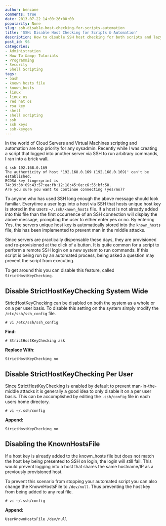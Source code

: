 ```yaml
---
author: bencane
comments: true
date: 2013-07-22 14:00:26+00:00
popularity: None
slug: ssh-disable-host-checking-for-scripts-automation
title: 'SSH: Disable Host Checking for Scripts & Automation'
description: How to disable SSH host checking for both scripts and lazy users
post_id: 96
categories:
- Administration
- How To &amp; Tutorials
- Programming
- Security
- Shell Scripting
tags:
- bash
- known hosts file
- known_hosts
- linux
- linux os
- red hat os
- rsa key
- shell
- shell scripting
- ssh
- ssh keys
- ssh-keygen
---
```


In the world of Cloud Servers and Virtual Machines scripting and automation are top priority for any sysadmin. Recently while I was creating a script that logged into another server via SSH to run arbitrary commands, I ran into a brick wall.

    $ ssh 192.168.0.169
    The authenticity of host '192.168.0.169 (192.168.0.169)' can't be established.
    ECDSA key fingerprint is 74:39:3b:09:43:57:ea:fb:12:18:45:0e:c6:55:bf:58.
    Are you sure you want to continue connecting (yes/no)?

To anyone who has used SSH long enough the above message should look familiar. Everytime a user logs into a host via SSH that hosts unique host key is stored in the users `~/.ssh/known_hosts` file. If a host is not already added into this file than the first occurrence of an SSH connection will display the above message, prompting the user to either enter yes or no. By entering Yes, the servers unique host key is automatically stored into the `known_hosts` file, this has been implemented to prevent man in the middle attacks.

Since servers are practically dispensable these days, they are provisioned and re-provisioned at the click of a button. It is quite common for a script to perform a remote SSH login on a new system to run commands. If this script is being run by an automated process, being asked a question may prevent the script from executing.

To get around this you can disable this feature, called `StrictHostKeyChecking`.

## Disable StrictHostKeyChecking System Wide

StrictHostKeyChecking can be disabled on both the system as a whole or on a per user basis. To disable this setting on the system simply modify the `/etc/ssh/ssh_config` file.

    # vi /etc/ssh/ssh_config

**Find:**

    # StrictHostKeyChecking ask

**Replace With:**

    StrictHostKeyChecking no

## Disable StrictHostKeyChecking Per User

Since StrictHostKeyChecking is enabled by default to prevent man-in-the-middle attacks it is generally a good idea to only disable it on a per user basis. This can be accomplished by editing the `.ssh/config` file in each users home directory.

    # vi ~/.ssh/config

**Append:**

    StrictHostKeyChecking no

## Disabling the KnownHostsFile

If a host key is already added to the known_hosts file but does not match the host key being presented to SSH on login, the login will still fail. This would prevent logging into a host that shares the same hostname/IP as a previously provisioned host.

To prevent this scenario from stopping your automated script you can also change the KnownHostsFile to `/dev/null`. Thus preventing the host key from being added to any real file.

    # vi ~/.ssh/config

**Append:**

    UserKnownHostsFile /dev/null
